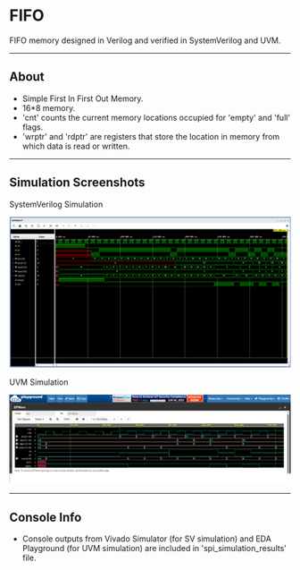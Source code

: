 # FIFO
FIFO memory designed in Verilog and verified in SystemVerilog and UVM.

---
## About
- Simple First In First Out Memory.
- 16*8 memory.
- 'cnt' counts the current memory locations occupied for 'empty' and 'full' flags.
- 'wrptr' and 'rdptr' are registers that store the location in memory from which data is read or written.

---
## Simulation Screenshots
SystemVerilog Simulation
<div align="center"> <img src="/fifo_simulation_results/sv_tb_results/sv_vivado_waveforms.png"> </div>

UVM Simulation
<div align="center"> <img src="/fifo_simulation_results/uvm_tb_results/uvm_eda_waveforms.png"> </div> 

---
## Console Info
- Console outputs from Vivado Simulator (for SV simulation) and EDA Playground (for UVM simulation)
are included in 'spi_simulation_results' file.
